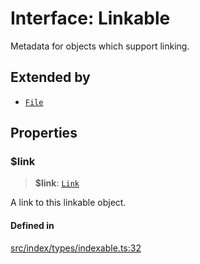 # Interface: Linkable

Metadata for objects which support linking.

## Extended by

- [`File`](File.md)

## Properties

### $link

> **$link**: [`Link`](../../expressions/classes/Link.md)

A link to this linkable object.

#### Defined in

[src/index/types/indexable.ts:32](https://github.com/blacksmithgu/datacore/blob/b2f12b09abf3864956181ba4f5c7075bc281ce27/src/index/types/indexable.ts#L32)
